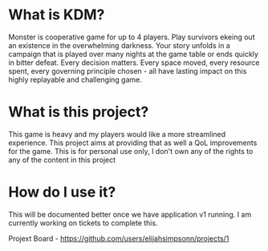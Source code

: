 # What is KDM?
Monster is cooperative game for up to 4 players. Play survivors ekeing out an existence in the overwhelming darkness. Your story unfolds in a campaign that is played over many nights at the game table or ends quickly in bitter defeat. Every decision matters. Every space moved, every resource spent, every governing principle chosen - all have lasting impact on this highly replayable and challenging game.

# What is this project?
This game is heavy and my players would like a more streamlined experience. This project aims at providing that as well a QoL improvements for the game. This is for personal use only, I don't own any of the rights to any of the content in this project

# How do I use it?
This will be documented better once we have application v1 running. I am currently working on tickets to complete this.


Projext Board - https://github.com/users/elijahsimpsonn/projects/1
